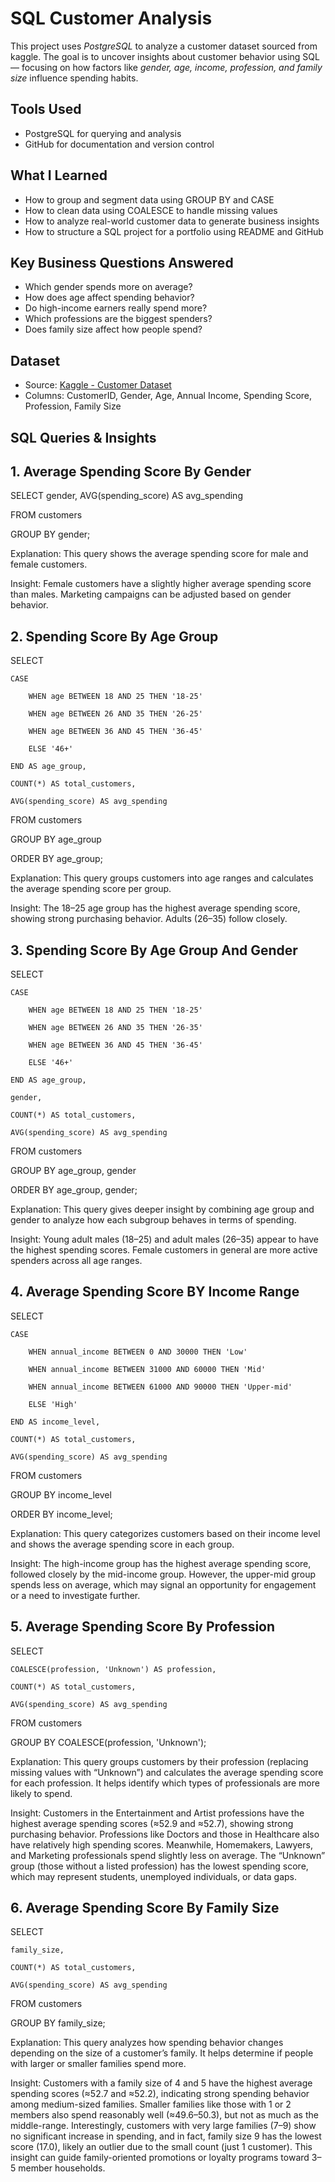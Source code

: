 # SQL Customer Analysis

This project uses *PostgreSQL* to analyze a customer dataset sourced from kaggle. The goal is to uncover insights about customer behavior using SQL — focusing on how factors like *gender, age, income, profession, and family size* influence spending habits.

## Tools Used
- PostgreSQL for querying and analysis
- GitHub for documentation and version control

## What I Learned
- How to group and segment data using GROUP BY and CASE
- How to clean data using COALESCE to handle missing values
- How to analyze real-world customer data to generate business insights
- How to structure a SQL project for a portfolio using README and GitHub

## Key Business Questions Answered
- Which gender spends more on average?
- How does age affect spending behavior?
- Do high-income earners really spend more?
- Which professions are the biggest spenders?
- Does family size affect how people spend?

## Dataset
- Source: [Kaggle - Customer Dataset](https://www.kaggle.com/datasets/datascientistanna/customers-dataset)
- Columns: CustomerID, Gender, Age, Annual Income, Spending Score, Profession, Family Size

## SQL Queries & Insights

## 1. Average Spending Score By Gender

SELECT gender, AVG(spending_score) AS avg_spending

FROM customers

GROUP BY gender;

Explanation:
This query shows the average spending score for male and female customers.

Insight:
Female customers have a slightly higher average spending score than males. Marketing campaigns can be adjusted based on gender behavior.

## 2. Spending Score By Age Group

SELECT 

	CASE
 
		WHEN age BETWEEN 18 AND 25 THEN '18-25'
  
		WHEN age BETWEEN 26 AND 35 THEN '26-25'
  
		WHEN age BETWEEN 36 AND 45 THEN '36-45'
  
		ELSE '46+'
  
	END AS age_group,
 
	COUNT(*) AS total_customers,
 
	AVG(spending_score) AS avg_spending
 
FROM customers

GROUP BY age_group

ORDER BY age_group;

Explanation:
This query groups customers into age ranges and calculates the average spending score per group.

Insight:
The 18–25 age group has the highest average spending score, showing strong purchasing behavior. Adults (26–35) follow closely.

## 3. Spending Score By Age Group And Gender

 SELECT 
 
	CASE
 
		WHEN age BETWEEN 18 AND 25 THEN '18-25'
  
		WHEN age BETWEEN 26 AND 35 THEN '26-35'
  
		WHEN age BETWEEN 36 AND 45 THEN '36-45'
  
		ELSE '46+'
  
	END AS age_group,
 
	gender,
 
	COUNT(*) AS total_customers,
 
	AVG(spending_score) AS avg_spending
 
FROM customers

GROUP BY age_group, gender

ORDER BY age_group, gender;

Explanation:
This query gives deeper insight by combining age group and gender to analyze how each subgroup behaves in terms of spending.

Insight:
Young adult males (18–25) and adult males (26–35) appear to have the highest spending scores. Female customers in general are more active spenders across all age ranges.

## 4. Average Spending Score BY Income Range

SELECT 

	CASE 
 
		WHEN annual_income BETWEEN 0 AND 30000 THEN 'Low'
  
		WHEN annual_income BETWEEN 31000 AND 60000 THEN 'Mid'
  
		WHEN annual_income BETWEEN 61000 AND 90000 THEN 'Upper-mid'
  
		ELSE 'High'
  
	END AS income_level,
 
	COUNT(*) AS total_customers,
 
	AVG(spending_score) AS avg_spending
 
FROM customers 

GROUP BY income_level

ORDER BY income_level;

Explanation:
This query categorizes customers based on their income level and shows the average spending score in each group.

Insight:
The high-income group has the highest average spending score, followed closely by the mid-income group.
However, the upper-mid group spends less on average, which may signal an opportunity for engagement or a need to investigate further.

## 5. Average Spending Score By Profession
   
SELECT 

	COALESCE(profession, 'Unknown') AS profession,
 
	COUNT(*) AS total_customers,
 
	AVG(spending_score) AS avg_spending
 
FROM customers

GROUP BY COALESCE(profession, 'Unknown');

Explanation:
This query groups customers by their profession (replacing missing values with “Unknown”) and calculates the average spending score for each profession. It helps identify which types of professionals are more likely to spend.

Insight:
Customers in the Entertainment and Artist professions have the highest average spending scores (≈52.9 and ≈52.7), showing strong purchasing behavior.
Professions like Doctors and those in Healthcare also have relatively high spending scores.
Meanwhile, Homemakers, Lawyers, and Marketing professionals spend slightly less on average.
The “Unknown” group (those without a listed profession) has the lowest spending score, which may represent students, unemployed individuals, or data gaps.

## 6. Average Spending Score By Family Size

SELECT

 	family_size,
  
	COUNT(*) AS total_customers,
 
	AVG(spending_score) AS avg_spending
 
FROM customers

GROUP BY family_size;

Explanation:
This query analyzes how spending behavior changes depending on the size of a customer’s family. It helps determine if people with larger or smaller families spend more.

Insight:
Customers with a family size of 4 and 5 have the highest average spending scores (≈52.7 and ≈52.2), indicating strong spending behavior among medium-sized families.
Smaller families like those with 1 or 2 members also spend reasonably well (≈49.6–50.3), but not as much as the middle-range.
Interestingly, customers with very large families (7–9) show no significant increase in spending, and in fact, family size 9 has the lowest score (17.0), likely an outlier due to the small count (just 1 customer).
This insight can guide family-oriented promotions or loyalty programs toward 3–5 member households.
